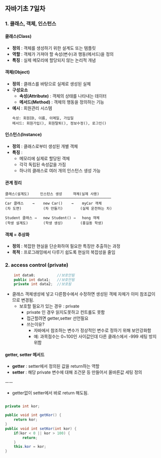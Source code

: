 ## 자바기초 7일차

### 1. 클래스, 객체, 인스턴스

#### 클래스(Class)
- **정의** : 객체를 생성하기 위한 설계도 또는 템플릿
- **역할** : 객체가 가져야 할 속성(변수)과 행동(메서드)을 정의
- **특징** : 실제 메모리에 할당되지 않는 논리적 개념

#### 객체(Object)
- **정의** : 클래스를 바탕으로 실제로 생성된 실체
- **구성요소** 
  - **속성(Attribute)** : 객체의 상태를 나타내는 데이터
  - **메서드(Method)** : 객체의 행동을 정의하는 기능
- **예시** : 회원관리 시스템
  ```
  속성: 회원ID, 이름, 이메일, 가입일
  메서드: 회원가입(), 회원탈퇴(), 정보수정(), 로그인()
  ```

#### 인스턴스(Instance)
- **정의** : 클래스로부터 생성된 개별 객체
- **특징** : 
  - 메모리에 실제로 할당된 객체
  - 각각 독립된 속성값을 가짐
  - 하나의 클래스로 여러 개의 인스턴스 생성 가능

#### 관계 정리
```
클래스(설계도)     인스턴스 생성     객체(실제 사용)
─────────────────────────────────────────────────
Car 클래스    →    new Car()    →    myCar 객체
(차 도면)          (차 만들기)        (실제 운전하는 차)

Student 클래스 →   new Student() →   hong 객체
(학생 설계도)       (학생 생성)        (홍길동 학생)
```

#### 객체 = 추상화
- **정의** : 복잡한 현실을 단순화하여 필요한 특징만 추출하는 과정
- **목적** : 프로그래밍에서 다루기 쉽도록 현실의 복잡성을 줄임



### 2. access control (private)
```java
    int data0;          //보호안됨
    public int data1;   //보호안됨
    private int data2;  //보호됨
```
- 클래스 객체생성에 넣고 다른함수에서 수정하면 생성된 객체 자체가 이미 참조값이므로 변경됨. 
   - 보호할 필요가 있는 경우 : private
        - private 인 경우 읽지도못하고 컨트롤도 못함 
        - 접근할려면 getter,setter 선언필요
        - 쓰는이유?
            * 자바에서 참조하는 변수가 정상적인 변수로 정하기 위해 보안강화함
            * 예: 과목점수는 0~100인 사이값인데 다른 클래스에서 -999 세팅 방지 위함

#### getter, setter 메서드

- **getter** : setter에서 정의된 값을 return하는 역할
- **setter** : 해당 private 변수에 대해 조건문 등 만들어서 올바른값 세팅 정의

ㅡㅡ
* getter없이 setter에서 바로 return 해도됨.

```java

private int kor;

public void int getKor() {
    return kor;
}
public void int setKor(int kor) {
    if(kor < 0 || kor > 100) {
        return;
    }
    this.kor = kor;
}

```